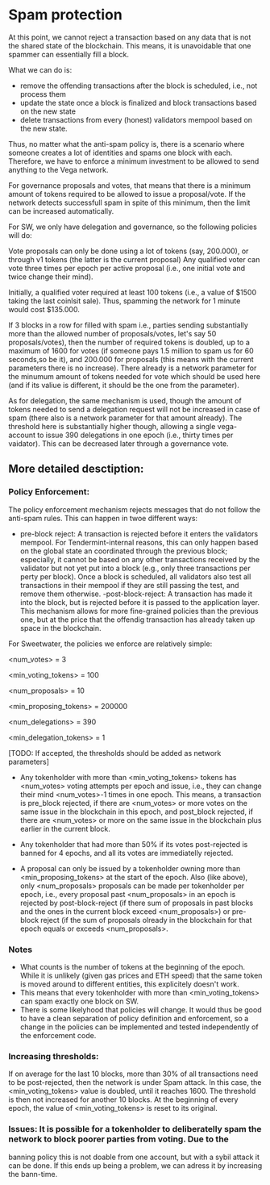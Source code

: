 # Spam protection

At this point, we cannot reject a transaction based on any data that is not the shared state 
of the blockchain. This means, it is unavoidable that one spammer can essentially fill a block.

What we can do is:
- remove the offending transactions after the block is scheduled, i.e., not process them
- update the state once a block is finalized and block transactions based on the new state
- delete transactions from every (honest) validators mempool based on the new state.

Thus, no matter what the anti-spam policy is, there is a scenario where someone creates
a lot of identities and spams one block with each. Therefore, we have to enforce a minimum
investment to be allowed to send anything to the Vega network.

For governance proposals and votes, that means that there is a minimum amount of tokens required to be allowed
to issue a proposal/vote. If the network detects successfull spam in spite of this minimum,
then the limit can be increased automatically.

For SW, we only have delegation and governance, so the following policies will do:

Vote proposals can only be done using a lot of tokens (say, 200.000), or through v1 tokens (the latter is the current proposal)
Any qualified voter can vote three times per epoch per active proposal (i.e., one initial vote and twice change their mind).

Initially, a qualified voter required at least 100 tokens (i.e., a value of $1500 taking the last coinlsit sale).
Thus, spamming the network for 1 minute would cost $135.000. 

If 3 blocks in a row for filled with spam i.e., parties sending substantially more than the allowed number of proposals/votes, let's say 50 proposals/votes), 
then the number of required tokens is doubled, up to a maximum of 1600 for votes (if someone pays 1.5 million to spam us for 60 
seconds,so be it), and 200.000 for proposals (this means with the current parameters there is no increase). There already is a network parameter
for the minumum amount of tokens needed for vote which should be used here (and if its valiue is different, it should be the one from the parameter).

As for delegation, the same mechanism is used, though the amount of tokens needed to send a delegation request will not be increased in case of spam
(there also is a network parameter for that amount already). The threshold here is substantially higher though, allowing a single vega-account
to issue 390 delegations in one epoch (i.e., thirty times per vaidator). This can be decreased later through a governance vote.

## More detailed desctiption:

### Policy Enforcement:

The policy enforcement mechanism rejects messages that do not follow the anti-spam rules. This can happen in
twoe different ways:
- pre-block reject: A transaction is rejected before it enters the validators mempool. For Tendermint-internal
	reasons, this can only happen based on the global state an coordinated through the previous block; especially,
	it cannot be based on any other transactions received by the validator but not yet put into a block
	(e.g., only three transactions per perty per block).
	Once a block is scheduled, all validators also test all transactions in their mempool if they are
	still passing the test, and remove them otherwise.
-post-block-reject: A transaction has made it into the block, but is rejected before it is passed to the application layer.
	This mechanism allows for more fine-grained policies than the previous one, but at the price that the
	offendig transaction has already taken up space in the blockchain.


For Sweetwater, the policies we enforce are relatively simple:

<num_votes> = 3

<min_voting_tokens>  = 100

<num_proposals> = 10

<min_proposing_tokens> = 200000

<num_delegations> = 390

<min_delegation_tokens> = 1


[TODO: If accepted, the thresholds should be added as network parameters]


- Any tokenholder with more than <min_voting_tokens> tokens has <num_votes> voting attempts per epoch
 and issue, i.e., they can change their mind <num_votes>-1 times in one epoch. This means, a transaction is
 pre_block rejected, if there are <num_votes> or more votes on the same issue in the blockchain in this epoch, and
 post_block rejected, if there are <num_votes> or more on the same issue in the blockchain plus earlier in the current block.

- Any tokenholder that had more than 50% if its votes post-rejected is banned for 4 epochs, and all its votes are immediatelly 
  rejected. 
  
- A proposal can only be issued by a tokenholder owning more than <min_proposing_tokens> at the start of the epoch. Also
   (like above), only <num_proposals> proposals can be made per tokenholder per epoch, i.e., every proposal past <num_proposals> in an epoch is
   rejected by post-block-reject (if there sum of proposals in past blocks and the ones in the current block exceed
   <num_proposals>) or pre-block reject (if the sum of proposals olready in the blockchain for that epoch equals or exceeds 
   <num_proposals>.
   
### Notes
- What counts is the number of tokens at the beginning of the epoch. While it is unlikely (given gas prices
 and ETH speed) that the same token is moved around to different entities, this explicitely doesn't work.
- This means that every tokenholder with more than <min_voting_tokens> can spam exactly one block on SW.
- There is some likelyhood that policies will change. It would thus be good to have a clean separation of
 policy definition and enforcement, so a change in the policies can be implemented and tested independently of
 the enforcement code.

### Increasing thresholds:
If on average for the last 10 blocks, more than 30% of all transactions need to be post-rejected, then the network is
under Spam attack. In this case, the <min_voting_tokens> value is doubled, until it reaches 1600. The threshold
is then not increased for another 10 blocks.
At the beginning of every epoch, the value of <min_voting_tokens> is reset to its original.


### Issues: It is possible for a tokenholder to deliberatelly spam the network to block poorer parties from voting. Due to the
  banning policy this is not doable from one account, but with a sybil attack it can be done. If this ends up being a
  problem, we can adress it by increasing the bann-time.
  


